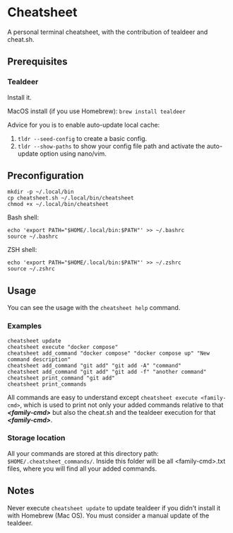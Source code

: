 # Cheatsheet
A personal terminal cheatsheet, with the contribution of tealdeer and cheat.sh.

## Prerequisites

### Tealdeer
Install it.

MacOS install (if you use Homebrew):
`brew install tealdeer`

Advice for you is to enable auto-update local cache:
1. `tldr --seed-config` to create a basic config.
2. `tldr --show-paths` to show your config file path and activate the auto-update option using nano/vim.

## Preconfiguration
```
mkdir -p ~/.local/bin
cp cheatsheet.sh ~/.local/bin/cheatsheet
chmod +x ~/.local/bin/cheatsheet
```

Bash shell:
```
echo 'export PATH="$HOME/.local/bin:$PATH"' >> ~/.bashrc
source ~/.bashrc
```

ZSH shell:
```
echo 'export PATH="$HOME/.local/bin:$PATH"' >> ~/.zshrc
source ~/.zshrc
```

## Usage  
You can see the usage with the `cheatsheet help` command.

### Examples
```
cheatsheet update
cheatsheet execute "docker compose" 
cheatsheet add_command "docker compose" "docker compose up" "New command description"
cheatsheet add_command "git add" "git add -A" "command"
cheatsheet add_command "git add" "git add -f" "another command"
cheatsheet print_command "git add"
cheatsheet print_commands
```

All commands are easy to understand except `cheatsheet execute <family-cmd>`, which is used to print not only your added commands relative to that ***\<family-cmd\>*** but also the cheat.sh and the tealdeer execution for that ***\<family-cmd\>***.

### Storage location
All your commands are stored at this directory path: `$HOME/.cheatsheet_commands/`. Inside this folder will be all \<family-cmd\>.txt files, where you will find all your added commands.

## Notes 
Never execute `cheatsheet update` to update tealdeer if you didn't install it with Homebrew (Mac OS). You must consider a manual update of the tealdeer.
